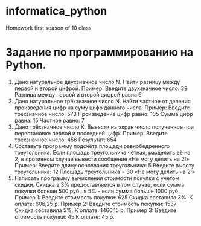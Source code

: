 # informatica_python
Homework first season of 10 class
 
# Задание по программированию на Python.
1. Дано натуральное двухзначное число N. Найти разницу между первой и второй цифрой.
Пример:
Введите двухзначное число:
39
Разница между первой и второй цифрой равна 6
2. Дано натуральное трёхзначное число N. Найти частное от деления произведения цифр на суму цифр
данного числа.
Пример:
Введите трехзначное число:
573
Произведение цифр равно: 105
Сумма цифр равна: 15
Частное равно: 7
3. Дано трёхзначное число К. Вывести на экран число полученное при перестановке первой и последней
цифр.
Пример:
Введите трехзначное число:
456
Результат: 654
4. Составьте программу подсчёта площади равнобедренного треугольника. Если площадь треугольника
чётная, разделить её на 2, в противном случае вывести сообщение «Не могу делить на 2!»
Пример:
Введите длину основвания треугольника:
5
Введите высоту треугольника:
12
Площадь треугольника = 30
«Не могу делить на 2!»
5. Написать программу вычисления стоимости покупки с учетом скидки. Скидка в 3% предоставляется в том
случае, если сумма покупки больше 500 руб., в 5% - если сумма больше 1000 руб.
Пример 1:
Введите стоимость покупки:
625
Скидка составила 3%. К оплате: 606,25 р.
Пример 2:
Введите стоимость покупки:
1537
Скидка составила 5%. К оплате: 1460,15 р.
Пример 3:
Введите стоимость покупки:
45
К оплате: 45 р.